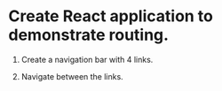 # Create React application to demonstrate routing. 

1. Create a navigation bar with 4 links.

2. Navigate between the links.
